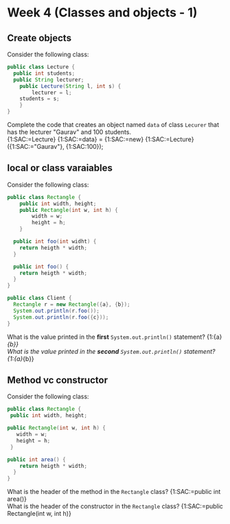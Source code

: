 # Week 4 (Classes and objects - 1)

## Create objects
Consider the following class:
```java
public class Lecture {
  public int students;
  public String lecturer;
	public Lecture(String l, int s) {
		lecturer = l;
    students = s;
	}
}
```
Complete the code that creates an object named `data` of class `Lecurer` that has the lecturer "Gaurav" and 100 students.  
{1:SAC:=Lecture} {1:SAC:=data} = {1:SAC:=new} {1:SAC:=Lecture}({1:SAC:="Gaurav"}, {1:SAC:100});

## local or class varaiables
Consider the following class:

```java
public class Rectangle {
	public int width, height;
	public Rectangle(int w, int h) {
		width = w;
		height = h;
	}

  public int foo(int widht) {
    return heigth * width;
  }

  public int foo() {
    return heigth * width;
  }
}

public class Client {
  Rectangle r = new Rectangle({a}, {b});
  System.out.println(r.foo());
  System.out.println(r.foo({c}));
}
```

What is the value printed in the **first** `System.out.println()` statement? {1:{a}*{b}}  
What is the value printed in the **second** `System.out.println()` statement? {1:{a}*{b}}

## Method vc constructor
Consider the following class:

```java
public class Rectangle {
 public int width, height;

public Rectangle(int w, int h) {
   width = w;
   height = h;
 }

public int area() {
    return heigth * width;
  }
}
```

What is the header of the method in the `Rectangle` class? {1:SAC:=public int area()}  
What is the header of the constructor in the `Rectangle` class? {1:SAC:=public Rectangle(int w, int h)}  
